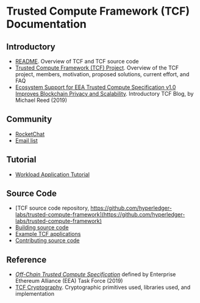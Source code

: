 # Trusted Compute Framework (TCF) Documentation

## Introductory
* [README](../README.md). Overview of TCF and TCF source code
* [Trusted Compute Framework (TCF) Project](https://wiki.hyperledger.org/pages/viewpage.action?pageId=16324764). Overview of the TCF project, members, motivation, proposed solutions, current effort, and FAQ
* [Ecosystem Support for EEA Trusted Compute Specification v1.0 Improves Blockchain Privacy and Scalability](https://software.intel.com/en-us/articles/ecosystem-support-for-eea-trusted-compute-specification-v10-improves-blockchain-privacy-and). Introductory TCF Blog, by Michael Reed (2019)

## Community
* [RocketChat](https://chat.hyperledger.org/channel/avalon)
* [Email list](https://lists.hyperledger.org/g/avalon)

## Tutorial
* [Workload Application Tutorial](workload-tutorial/)

## Source Code
* [TCF source code repository, https://github.com/hyperledger-labs/trusted-compute-framework](https://github.com/hyperledger-labs/trusted-compute-framework)
* [Building source code](../BUILD.md)
* [Example TCF applications](../examples/apps/)
* [Contributing source code](../CONTRIBUTING.md)

## Reference
* [ _Off-Chain Trusted Compute Specification_](https://entethalliance.github.io/trusted-computing/spec.html) defined by Enterprise Ethereum Alliance (EEA) Task Force (2019)
* [TCF Cryptography](../tc/sgx/common/crypto/README.md). Cryptographic primitives used, libraries used, and implementation
